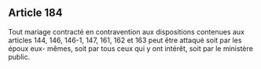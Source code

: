 Article 184
----
Tout mariage contracté en contravention aux dispositions contenues aux articles
144, 146, 146-1, 147, 161, 162 et 163 peut être attaqué soit par les époux eux-
mêmes, soit par tous ceux qui y ont intérêt, soit par le ministère public.
